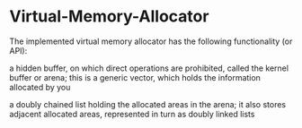 # Virtual-Memory-Allocator
The implemented virtual memory allocator has the following functionality (or API):

a hidden buffer, on which direct operations are prohibited, called the kernel buffer or arena; this is a generic vector, which holds the information allocated by you

a doubly chained list holding the allocated areas in the arena; it also stores adjacent allocated areas, represented in turn as doubly linked lists
